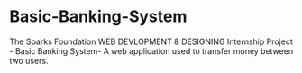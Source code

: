 # Basic-Banking-System
The Sparks Foundation WEB DEVLOPMENT & DESIGNING Internship Project - Basic Banking System- A web application used to transfer money between two users.
